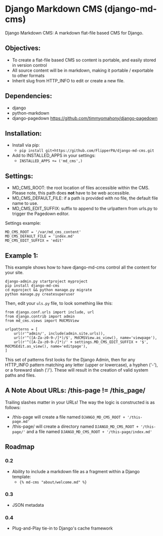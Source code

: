 # Django Markdown CMS (django-md-cms)

Django Markdown CMS: A markdown flat-file based CMS for Django.

## Objectives:

* To create a flat-file based CMS so content is portable, and easily stored in version control
* All source content will be in markdown, making it portable / exportable to other formats
* Inherit slug from HTTP_INFO to edit or create a new file.

## Dependencies:

* django
* python-markdown
* django-pagedown https://github.com/timmyomahony/django-pagedown

## Installation:

* Install via pip:
    * `pip install git+https://github.com/FlipperPA/django-md-cms.git`
* Add to INSTALLED_APPS in your settings:
    * `INSTALLED_APPS += ('md_cms',)`

## Settings:

* MD_CMS_ROOT: the root location of files accessible within the CMS. Please note, this path does **not** have to be web accessible.
* MD_CMS_DEFAULT_FILE: if a path is provided with no file, the default file name to use.
* MD_CMS_EDIT_SUFFIX: suffix to append to the urlpattern from urls.py to trigger the Pagedown editor.

Settings example:

    MD_CMS_ROOT = '/var/md_cms_content'
    MD_CMS_DEFAULT_FILE = 'index.md'
    MD_CMS_EDIT_SUFFIX = 'edit'

## Example 1:

This example shows how to have django-md-cms control all the content for your site.

    django-admin.py startproject myproject
    pip install django-md-cms
    cd myproject && python manage.py migrate
    python manage.py createsuperuser

Then, edit your `uls.py` file, to look something like this:

    from django.conf.urls import include, url
    from django.contrib import admin
    from md_cms.views import MdCMSView

    urlpatterns = [
        url(r'^admin/', include(admin.site.urls)),
        url(r'^([A-Za-z0-9-/]*)/$', MdCMSView.as_view(), name='viewpage'),
        url(r'^([A-Za-z0-9-/]*)/' + settings.MD_CMS_EDIT_SUFFIX + '$', MdCMSEdit.as_view(), name='editpage'),
    ]

This set of patterns first looks for the Django Admin, then for any HTTP_INFO pattern matching any letter (upper or lowercase), a hyphen ('-'), or a foreward slash ('/'). These will result in the creation of valid system paths and files.

## A Note About URLs: /this-page != /this_page/

Trailing slashes matter in your URLs! The way the logic is constructed is as follows:

* /this-page will create a file named `DJANGO_MD_CMS_ROOT + '/this-page.md'`
* /this-page/ will create a directory named `DJANGO_MD_CMS_ROOT + '/this-page/'` and a file named `DJANGO_MD_CMS_ROOT + '/this-page/index.md'`

## Roadmap

### 0.2

* Ability to include a markdown file as a fragment within a Django template:
    * `{% md-cms "about/welcome.md" %}`

### 0.3

* JSON metadata

### 0.4

* Plug-and-Play tie-in to Django's cache framework
